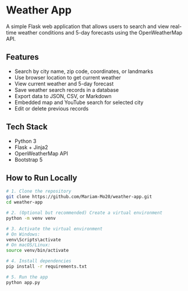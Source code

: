 # Weather App

A simple Flask web application that allows users to search and view real-time weather conditions and 5-day forecasts using the OpenWeatherMap API.

##  Features
- Search by city name, zip code, coordinates, or landmarks
- Use browser location to get current weather
- View current weather and 5-day forecast
- Save weather search records in a database
- Export data to JSON, CSV, or Markdown
- Embedded map and YouTube search for selected city
-  Edit or delete previous records

## Tech Stack
- Python 3
- Flask + Jinja2
- OpenWeatherMap API
- Bootstrap 5

## How to Run Locally

```bash
# 1. Clone the repository
git clone https://github.com/Mariam-Mo20/weather-app.git
cd weather-app

# 2. (Optional but recommended) Create a virtual environment
python -m venv venv

# 3. Activate the virtual environment
# On Windows:
venv\Scripts\activate
# On macOS/Linux:
source venv/bin/activate

# 4. Install dependencies
pip install -r requirements.txt

# 5. Run the app
python app.py
